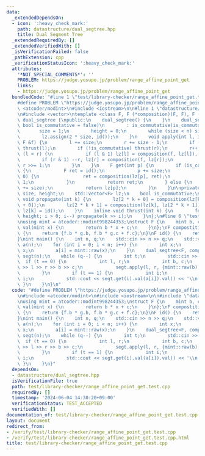 ```yaml
---
data:
  _extendedDependsOn:
  - icon: ':heavy_check_mark:'
    path: datastructure/dual_segtree.hpp
    title: Dual Segment Tree
  _extendedRequiredBy: []
  _extendedVerifiedWith: []
  _isVerificationFailed: false
  _pathExtension: cpp
  _verificationStatusIcon: ':heavy_check_mark:'
  attributes:
    '*NOT_SPECIAL_COMMENTS*': ''
    PROBLEM: https://judge.yosupo.jp/problem/range_affine_point_get
    links:
    - https://judge.yosupo.jp/problem/range_affine_point_get
  bundledCode: "#line 1 \"test/library-checker/range_affine_point_get.test.cpp\"\n\
    #define PROBLEM \"https://judge.yosupo.jp/problem/range_affine_point_get\"\n#include\
    \ <atcoder/modint>\n#include <iostream>\n\n#line 1 \"datastructure/dual_segtree.hpp\"\
    \n#include <vector>\ntemplate <class F, F (*composition)(F, F), F (*id)()>\nstruct\
    \ dual_segtree {\npublic:\n    dual_segtree() {\n    }\n    dual_segtree(int n,\
    \ bool is_commutative = false)\n        : is_commutative(is_commutative) {\n \
    \       size = 1;\n        height = 0;\n        while (size < n) size <<= 1, height++;\n\
    \        lz.assign(2 * size, id());\n    }\n    void apply(int l, int r, const\
    \ F &f) {\n        l += size;\n        r += size - 1;\n        if (!is_commutative)\
    \ thrust(l);\n        if (!is_commutative) thrust(r);\n        r++;\n        while\
    \ (l < r) {\n            if (l & 1) lz[l] = composition(f, lz[l]), ++l;\n    \
    \        if (r & 1) --r, lz[r] = composition(f, lz[r]);\n            l >>= 1,\
    \ r >>= 1;\n        }\n    }\n    F get(int p) {\n        if (is_commutative)\
    \ {\n            F ret = id();\n            p += size;\n            while (p >\
    \ 0) {\n                ret = composition(lz[p], ret);\n                p >>=\
    \ 1;\n            }\n            return ret;\n        } else {\n            thrust(p\
    \ += size);\n            return lz[p];\n        }\n    }\n\nprivate:\n    int\
    \ size, height;\n    std::vector<F> lz;\n    bool is_commutative;\n    inline\
    \ void propagate(int k) {\n        lz[2 * k + 0] = composition(lz[k], lz[2 * k\
    \ + 0]);\n        lz[2 * k + 1] = composition(lz[k], lz[2 * k + 1]);\n       \
    \ lz[k] = id();\n    }\n    inline void thrust(int k) {\n        for (int i =\
    \ height; i > 0; i--) propagate(k >> i);\n    }\n};\n#line 6 \"test/library-checker/range_affine_point_get.test.cpp\"\
    \nusing mint = atcoder::modint998244353;\nstruct F {\n    mint b, c;\n    mint\
    \ val(mint x) {\n        return b * x + c;\n    }\n};\nF compostition(F f, F g)\
    \ {\n    return {f.b * g.b, f.b * g.c + f.c};\n}\nF id() {\n    return {1, 0};\n\
    }\nint main() {\n    int n, q;\n    std::cin >> n >> q;\n    std::vector<mint>\
    \ a(n);\n    for (int i = 0; i < n; i++) {\n        int x;\n        std::cin >>\
    \ x;\n        a[i] = mint::raw(x);\n    }\n    dual_segtree<F, compostition, id>\
    \ segt(n);\n    while (q--) {\n        int t;\n        std::cin >> t;\n      \
    \  if (t == 0) {\n            int l, r;\n            int b, c;\n            std::cin\
    \ >> l >> r >> b >> c;\n            segt.apply(l, r, {mint::raw(b), mint::raw(c)});\n\
    \        }\n        if (t == 1) {\n            int i;\n            std::cin >>\
    \ i;\n            std::cout << segt.get(i).val(a[i]).val() << '\\n';\n       \
    \ }\n    }\n}\n"
  code: "#define PROBLEM \"https://judge.yosupo.jp/problem/range_affine_point_get\"\
    \n#include <atcoder/modint>\n#include <iostream>\n\n#include \"datastructure/dual_segtree.hpp\"\
    \nusing mint = atcoder::modint998244353;\nstruct F {\n    mint b, c;\n    mint\
    \ val(mint x) {\n        return b * x + c;\n    }\n};\nF compostition(F f, F g)\
    \ {\n    return {f.b * g.b, f.b * g.c + f.c};\n}\nF id() {\n    return {1, 0};\n\
    }\nint main() {\n    int n, q;\n    std::cin >> n >> q;\n    std::vector<mint>\
    \ a(n);\n    for (int i = 0; i < n; i++) {\n        int x;\n        std::cin >>\
    \ x;\n        a[i] = mint::raw(x);\n    }\n    dual_segtree<F, compostition, id>\
    \ segt(n);\n    while (q--) {\n        int t;\n        std::cin >> t;\n      \
    \  if (t == 0) {\n            int l, r;\n            int b, c;\n            std::cin\
    \ >> l >> r >> b >> c;\n            segt.apply(l, r, {mint::raw(b), mint::raw(c)});\n\
    \        }\n        if (t == 1) {\n            int i;\n            std::cin >>\
    \ i;\n            std::cout << segt.get(i).val(a[i]).val() << '\\n';\n       \
    \ }\n    }\n}"
  dependsOn:
  - datastructure/dual_segtree.hpp
  isVerificationFile: true
  path: test/library-checker/range_affine_point_get.test.cpp
  requiredBy: []
  timestamp: '2024-06-04 14:30:20+09:00'
  verificationStatus: TEST_ACCEPTED
  verifiedWith: []
documentation_of: test/library-checker/range_affine_point_get.test.cpp
layout: document
redirect_from:
- /verify/test/library-checker/range_affine_point_get.test.cpp
- /verify/test/library-checker/range_affine_point_get.test.cpp.html
title: test/library-checker/range_affine_point_get.test.cpp
---
```

